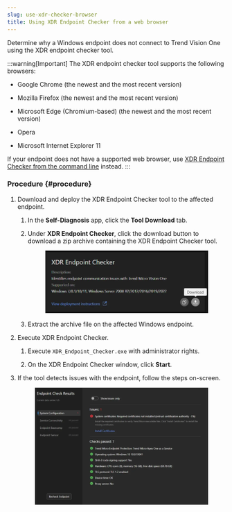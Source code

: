 ```yaml
---
slug: use-xdr-checker-browser
title: Using XDR Endpoint Checker from a web browser
---
```


Determine why a Windows endpoint does not connect to Trend Vision One using the XDR endpoint checker tool.

:::warning[Important]
The XDR endpoint checker tool supports the following browsers:

- Google Chrome (the newest and the most recent version)

- Mozilla Firefox (the newest and the most recent version)

- Microsoft Edge (Chromium-based) (the newest and the most recent version)

- Opera

- Microsoft Internet Explorer 11

If your endpoint does not have a supported web browser, use [XDR Endpoint Checker from the command line](use-xdr-checker-cli.md) instead.
:::

### Procedure {#procedure}

1.  Download and deploy the XDR Endpoint Checker tool to the affected endpoint.

    1.  In the **Self-Diagnosis** app, click the **Tool Download** tab.

    2.  Under **XDR Endpoint Checker**, click the download button to download a zip archive containing the XDR Endpoint Checker tool.

        <figure>
        <img src="./images/download_xdr_check=71bbd2dc-afc5-4759-8cf4-8510fd612e0e.webp" />
        </figure>

    3.  Extract the archive file on the affected Windows endpoint.

2.  Execute XDR Endpoint Checker.

    1.  Execute `XDR_Endpoint_Checker.exe` with administrator rights.

    2.  On the XDR Endpoint Checker window, click **Start**.

3.  If the tool detects issues with the endpoint, follow the steps on-screen.

    <figure>
    <img src="./images/xdr_endpoint_checker_main=c7a43e93-e8fb-4563-a421-36a0dbfe9ff1.webp" />
    </figure>
